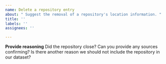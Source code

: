```yaml
---
name: Delete a repository entry
about: " Suggest the removal of a repository's location information. "
title: ''
labels: ''
assignees: ''

---
```


**Provide reasoning**
Did the repository close? Can you provide any sources confirming?  Is there another reason we should not include the repository in our dataset?
